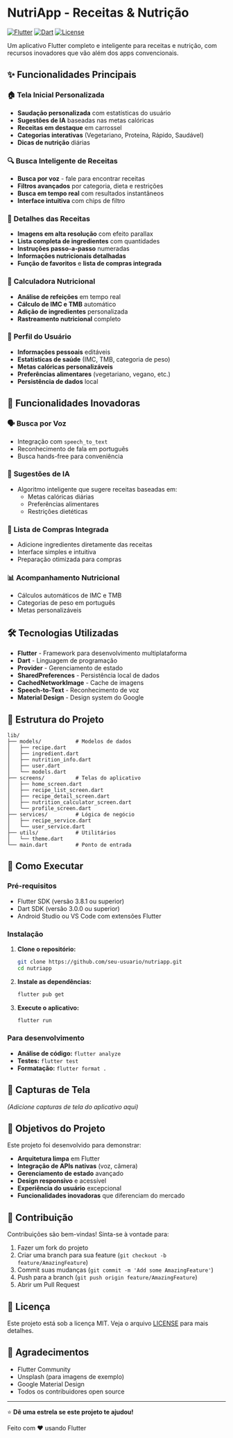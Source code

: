 # NutriApp - Receitas & Nutrição

[![Flutter](https://img.shields.io/badge/Flutter-3.8.1-blue.svg)](https://flutter.dev/)
[![Dart](https://img.shields.io/badge/Dart-3.0.0-blue.svg)](https://dart.dev/)
[![License](https://img.shields.io/badge/License-MIT-green.svg)](LICENSE)

Um aplicativo Flutter completo e inteligente para receitas e nutrição, com recursos inovadores que vão além dos apps convencionais.

## ✨ Funcionalidades Principais

### 🏠 **Tela Inicial Personalizada**
- **Saudação personalizada** com estatísticas do usuário
- **Sugestões de IA** baseadas nas metas calóricas
- **Receitas em destaque** em carrossel
- **Categorias interativas** (Vegetariano, Proteína, Rápido, Saudável)
- **Dicas de nutrição** diárias

### 🔍 **Busca Inteligente de Receitas**
- **Busca por voz** - fale para encontrar receitas
- **Filtros avançados** por categoria, dieta e restrições
- **Busca em tempo real** com resultados instantâneos
- **Interface intuitiva** com chips de filtro

### 📖 **Detalhes das Receitas**
- **Imagens em alta resolução** com efeito parallax
- **Lista completa de ingredientes** com quantidades
- **Instruções passo-a-passo** numeradas
- **Informações nutricionais detalhadas**
- **Função de favoritos** e **lista de compras integrada**

### 🧮 **Calculadora Nutricional**
- **Análise de refeições** em tempo real
- **Cálculo de IMC e TMB** automático
- **Adição de ingredientes** personalizada
- **Rastreamento nutricional** completo

### 👤 **Perfil do Usuário**
- **Informações pessoais** editáveis
- **Estatísticas de saúde** (IMC, TMB, categoria de peso)
- **Metas calóricas personalizáveis**
- **Preferências alimentares** (vegetariano, vegano, etc.)
- **Persistência de dados** local

## 🚀 **Funcionalidades Inovadoras**

### 🗣️ **Busca por Voz**
- Integração com `speech_to_text`
- Reconhecimento de fala em português
- Busca hands-free para conveniência

### 🤖 **Sugestões de IA**
- Algoritmo inteligente que sugere receitas baseadas em:
  - Metas calóricas diárias
  - Preferências alimentares
  - Restrições dietéticas

### 🛒 **Lista de Compras Integrada**
- Adicione ingredientes diretamente das receitas
- Interface simples e intuitiva
- Preparação otimizada para compras

### 📊 **Acompanhamento Nutricional**
- Cálculos automáticos de IMC e TMB
- Categorias de peso em português
- Metas personalizáveis

## 🛠️ **Tecnologias Utilizadas**

- **Flutter** - Framework para desenvolvimento multiplataforma
- **Dart** - Linguagem de programação
- **Provider** - Gerenciamento de estado
- **SharedPreferences** - Persistência local de dados
- **CachedNetworkImage** - Cache de imagens
- **Speech-to-Text** - Reconhecimento de voz
- **Material Design** - Design system do Google

## 📁 **Estrutura do Projeto**

```
lib/
├── models/           # Modelos de dados
│   ├── recipe.dart
│   ├── ingredient.dart
│   ├── nutrition_info.dart
│   ├── user.dart
│   └── models.dart
├── screens/          # Telas do aplicativo
│   ├── home_screen.dart
│   ├── recipe_list_screen.dart
│   ├── recipe_detail_screen.dart
│   ├── nutrition_calculator_screen.dart
│   └── profile_screen.dart
├── services/         # Lógica de negócio
│   ├── recipe_service.dart
│   └── user_service.dart
├── utils/            # Utilitários
│   └── theme.dart
└── main.dart         # Ponto de entrada
```

## 🚀 **Como Executar**

### Pré-requisitos
- Flutter SDK (versão 3.8.1 ou superior)
- Dart SDK (versão 3.0.0 ou superior)
- Android Studio ou VS Code com extensões Flutter

### Instalação

1. **Clone o repositório:**
   ```bash
   git clone https://github.com/seu-usuario/nutriapp.git
   cd nutriapp
   ```

2. **Instale as dependências:**
   ```bash
   flutter pub get
   ```

3. **Execute o aplicativo:**
   ```bash
   flutter run
   ```

### Para desenvolvimento

- **Análise de código:** `flutter analyze`
- **Testes:** `flutter test`
- **Formatação:** `flutter format .`

## 📱 **Capturas de Tela**

*(Adicione capturas de tela do aplicativo aqui)*

## 🎯 **Objetivos do Projeto**

Este projeto foi desenvolvido para demonstrar:

- **Arquitetura limpa** em Flutter
- **Integração de APIs nativas** (voz, câmera)
- **Gerenciamento de estado** avançado
- **Design responsivo** e acessível
- **Experiência do usuário** excepcional
- **Funcionalidades inovadoras** que diferenciam do mercado

## 🤝 **Contribuição**

Contribuições são bem-vindas! Sinta-se à vontade para:

1. Fazer um fork do projeto
2. Criar uma branch para sua feature (`git checkout -b feature/AmazingFeature`)
3. Commit suas mudanças (`git commit -m 'Add some AmazingFeature'`)
4. Push para a branch (`git push origin feature/AmazingFeature`)
5. Abrir um Pull Request

## 📝 **Licença**

Este projeto está sob a licença MIT. Veja o arquivo [LICENSE](LICENSE) para mais detalhes.

## 🙏 **Agradecimentos**

- Flutter Community
- Unsplash (para imagens de exemplo)
- Google Material Design
- Todos os contribuidores open source

---

⭐ **Dê uma estrela se este projeto te ajudou!**

Feito com ❤️ usando Flutter
